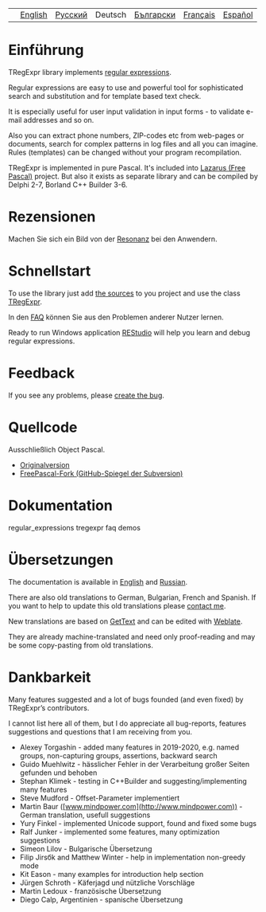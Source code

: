 |     |                                                                |                                                                |         |                                                                  |                                                                 |                                                                |
|-----|----------------------------------------------------------------|----------------------------------------------------------------|---------|------------------------------------------------------------------|-----------------------------------------------------------------|----------------------------------------------------------------|
|     | [English](https://regex.sorokin.engineer/en/) | [Русский](https://regex.sorokin.engineer/ru/) | Deutsch | [Български](https://regex.sorokin.engineer/bg/) | [Français](https://regex.sorokin.engineer/fr/) | [Español](https://regex.sorokin.engineer/es/) |

# Einführung

TRegExpr library implements [regular
expressions](../regular_expressions/).

Regular expressions are easy to use and powerful tool for sophisticated
search and substitution and for template based text check.

It is especially useful for user input validation in input forms - to
validate e-mail addresses and so on.

Also you can extract phone numbers, ZIP-codes etc from web-pages or
documents, search for complex patterns in log files and all you can
imagine. Rules (templates) can be changed without your program
recompilation.

TRegExpr is implemented in pure Pascal. It's included into [Lazarus
(Free Pascal)](http://wiki.freepascal.org/Regexpr) project. But also it
exists as separate library and can be compiled by Delphi 2-7, Borland
C++ Builder 3-6.

# Rezensionen

Machen Sie sich ein Bild von der
[Resonanz](https://sorokin.engineer/posts/en/regexpstudio_site_is_lunched.html)
bei den Anwendern.

# Schnellstart

To use the library just add [the
sources](https://github.com/andgineer/TRegExpr/blob/master/src/regexpr.pas)
to you project and use the class [TRegExpr](../tregexpr/).

In den [FAQ](faq/) können Sie aus den Problemen anderer Nutzer
lernen.

Ready to run Windows application
[REStudio](https://github.com/andgineer/TRegExpr/releases/download/0.952b/restudio.zip)
will help you learn and debug regular expressions.

# Feedback

If you see any problems, please [create the
bug](https://github.com/andgineer/TRegExpr/issues).

# Quellcode

Ausschließlich Object Pascal.

- [Originalversion](https://github.com/andgineer/TRegExpr)
- [FreePascal-Fork (GitHub-Spiegel der
  Subversion)](https://github.com/graemeg/freepascal/blob/master/packages/regexpr/src/regexpr.pas)

# Dokumentation

<div class="toctree" glob="" maxdepth="2">

regular_expressions tregexpr faq demos

</div>

# Übersetzungen

The documentation is available in
[English](https://regex.sorokin.engineer/en/) and
[Russian](https://regexpr.sorokin.engineer/ru/).

There are also old translations to German, Bulgarian, French and
Spanish. If you want to help to update this old translations please
[contact me](https://github.com/andgineer).

New translations are based on
[GetText](https://en.wikipedia.org/wiki/Gettext) and can be edited with
[Weblate](https://hosted.weblate.org/projects/tregexpr/).

They are already machine-translated and need only proof-reading and may
be some copy-pasting from old translations.

# Dankbarkeit

Many features suggested and a lot of bugs founded (and even fixed) by
TRegExpr’s contributors.

I cannot list here all of them, but I do appreciate all bug-reports,
features suggestions and questions that I am receiving from you.

- Alexey Torgashin - added many features in 2019-2020, e.g. named
  groups, non-capturing groups, assertions, backward search
- Guido Muehlwitz - hässlicher Fehler in der Verarbeitung großer Seiten
  gefunden und behoben
- Stephan Klimek - testing in C++Builder and suggesting/implementing
  many features
- Steve Mudford - Offset-Parameter implementiert
- Martin Baur ([www.mindpower.com](http://www.mindpower.com)) -German
  translation, usefull suggestions
- Yury Finkel - implemented Unicode support, found and fixed some bugs
- Ralf Junker - implemented some features, many optimization suggestions
- Simeon Lilov - Bulgarische Übersetzung
- Filip Jirsбk and Matthew Winter - help in implementation non-greedy
  mode
- Kit Eason - many examples for introduction help section
- Jürgen Schroth - Käferjagd und nützliche Vorschläge
- Martin Ledoux - französische Übersetzung
- Diego Calp, Argentinien - spanische Übersetzung
